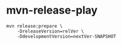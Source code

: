 # mvn-release-play

```
mvn release:prepare \
    -DreleaseVersion=relVer \
    -DdevelopmentVersion=nextVer-SNAPSHOT
```
